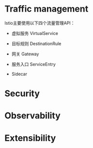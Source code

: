 # Traffic management
Istio主要使用以下四个流量管理API：
* 虚拟服务 VirtualService

* 目标规则 DestinationRule
* 网关 Gateway
* 服务入口 ServiceEntry
* Sidecar

# Security


# Observability


# Extensibility
